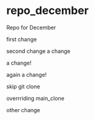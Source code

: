 # repo_december
Repo for December

first change

second change
 a change


a change!

again a change!

skip git clone

overrriding main_clone

other change

